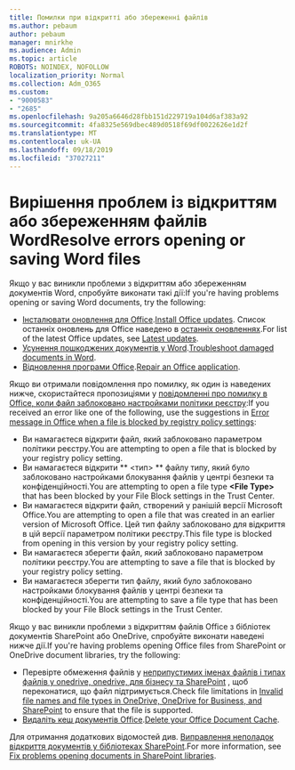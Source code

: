 ```yaml
---
title: Помилки при відкритті або збереженні файлів
ms.author: pebaum
author: pebaum
manager: mnirkhe
ms.audience: Admin
ms.topic: article
ROBOTS: NOINDEX, NOFOLLOW
localization_priority: Normal
ms.collection: Adm_O365
ms.custom:
- "9000583"
- "2685"
ms.openlocfilehash: 9a205a6646d28fbb151d229719a104d6af383a92
ms.sourcegitcommit: 4fa8325e569dbec489d0518f69df0022626e1d2f
ms.translationtype: MT
ms.contentlocale: uk-UA
ms.lasthandoff: 09/18/2019
ms.locfileid: "37027211"
---
```

# <a name="resolve-errors-opening-or-saving-word-files"></a><span data-ttu-id="a1f9d-102">Вирішення проблем із відкриттям або збереженням файлів Word</span><span class="sxs-lookup"><span data-stu-id="a1f9d-102">Resolve errors opening or saving Word files</span></span>

<span data-ttu-id="a1f9d-103">Якщо у вас виникли проблеми з відкриттям або збереженням документів Word, спробуйте виконати такі дії:</span><span class="sxs-lookup"><span data-stu-id="a1f9d-103">If you're having problems opening or saving Word documents, try the following:</span></span>

- <span data-ttu-id="a1f9d-104">[Інсталювати оновлення для Office](https://support.office.com/article/2ab296f3-7f03-43a2-8e50-46de917611c5).</span><span class="sxs-lookup"><span data-stu-id="a1f9d-104">[Install Office updates](https://support.office.com/article/2ab296f3-7f03-43a2-8e50-46de917611c5).</span></span> <span data-ttu-id="a1f9d-105">Список останніх оновлень для Office наведено в [останніх оновленнях](https://docs.microsoft.com/officeupdates/office-updates-msi).</span><span class="sxs-lookup"><span data-stu-id="a1f9d-105">For list of the latest Office updates, see [Latest updates](https://docs.microsoft.com/officeupdates/office-updates-msi).</span></span>
- <span data-ttu-id="a1f9d-106">[Усунення пошкоджених документів у Word](https://docs.microsoft.com/office/troubleshoot/word/damaged-documents-in-word).</span><span class="sxs-lookup"><span data-stu-id="a1f9d-106">[Troubleshoot damaged documents in Word](https://docs.microsoft.com/office/troubleshoot/word/damaged-documents-in-word).</span></span>
- <span data-ttu-id="a1f9d-107">[Відновлення програми Office](https://support.office.com/Article/Repair-an-Office-application-7821d4b6-7c1d-4205-aa0e-a6b40c5bb88b).</span><span class="sxs-lookup"><span data-stu-id="a1f9d-107">[Repair an Office application](https://support.office.com/Article/Repair-an-Office-application-7821d4b6-7c1d-4205-aa0e-a6b40c5bb88b).</span></span>

<span data-ttu-id="a1f9d-108">Якщо ви отримали повідомлення про помилку, як один із наведених нижче, скористайтеся пропозиціями у [повідомленні про помилку в Office, коли файл заблоковано настройками політики реєстру](https://docs.microsoft.com/office/troubleshoot/settings/file-blocked-in-office):</span><span class="sxs-lookup"><span data-stu-id="a1f9d-108">If you received an error like one of the following, use the suggestions in [Error message in Office when a file is blocked by registry policy settings](https://docs.microsoft.com/office/troubleshoot/settings/file-blocked-in-office):</span></span>

- <span data-ttu-id="a1f9d-109">Ви намагаєтеся відкрити файл, який заблоковано параметром політики реєстру.</span><span class="sxs-lookup"><span data-stu-id="a1f9d-109">You are attempting to open a file that is blocked by your registry policy setting.</span></span>
- <span data-ttu-id="a1f9d-110">Ви намагаєтеся відкрити \*\* \<тип\> \*\* файлу типу, який було заблоковано настройками блокування файлів у центрі безпеки та конфіденційності.</span><span class="sxs-lookup"><span data-stu-id="a1f9d-110">You are attempting to open a file type **\<File Type\>** that has been blocked by your File Block settings in the Trust Center.</span></span>
- <span data-ttu-id="a1f9d-111">Ви намагаєтеся відкрити файл, створений у ранішій версії Microsoft Office.</span><span class="sxs-lookup"><span data-stu-id="a1f9d-111">You are attempting to open a file that was created in an earlier version of Microsoft Office.</span></span> <span data-ttu-id="a1f9d-112">Цей тип файлу заблоковано для відкриття в цій версії параметром політики реєстру.</span><span class="sxs-lookup"><span data-stu-id="a1f9d-112">This file type is blocked from opening in this version by your registry policy setting.</span></span>
- <span data-ttu-id="a1f9d-113">Ви намагаєтеся зберегти файл, який заблоковано параметром політики реєстру.</span><span class="sxs-lookup"><span data-stu-id="a1f9d-113">You are attempting to save a file that is blocked by your registry policy setting.</span></span>
- <span data-ttu-id="a1f9d-114">Ви намагаєтеся зберегти тип файлу, який було заблоковано настройками блокування файлів у центрі безпеки та конфіденційності.</span><span class="sxs-lookup"><span data-stu-id="a1f9d-114">You are attempting to save a file type that has been blocked by your File Block settings in the Trust Center.</span></span>

<span data-ttu-id="a1f9d-115">Якщо у вас виникли проблеми з відкриттям файлів Office з бібліотек документів SharePoint або OneDrive, спробуйте виконати наведені нижче дії.</span><span class="sxs-lookup"><span data-stu-id="a1f9d-115">If you're having problems opening Office files from SharePoint or OneDrive document libraries, try the following:</span></span>

- <span data-ttu-id="a1f9d-116">Перевірте обмеження файлів у [неприпустимих іменах файлів і типах файлів у onedrive, onedrive, для бізнесу та SharePoint](https://support.office.com/article/64883a5d-228e-48f5-b3d2-eb39e07630fa) , щоб переконатися, що файл підтримується.</span><span class="sxs-lookup"><span data-stu-id="a1f9d-116">Check file limitations in [Invalid file names and file types in OneDrive, OneDrive for Business, and SharePoint](https://support.office.com/article/64883a5d-228e-48f5-b3d2-eb39e07630fa) to ensure that the file is supported.</span></span> 
- <span data-ttu-id="a1f9d-117">[Видаліть кеш документів Office](https://support.office.com/article/b1d3765e-d71b-4bb8-99ca-acd22c42995d
).</span><span class="sxs-lookup"><span data-stu-id="a1f9d-117">[Delete your Office Document Cache](https://support.office.com/article/b1d3765e-d71b-4bb8-99ca-acd22c42995d
).</span></span> 

<span data-ttu-id="a1f9d-118">Для отримання додаткових відомостей див. [Виправлення неполадок відкриття документів у бібліотеках SharePoint](https://support.office.com/article/31329fa1-4ad0-47fc-95d8-bb0c5b12a536).</span><span class="sxs-lookup"><span data-stu-id="a1f9d-118">For more information, see [Fix problems opening documents in SharePoint libraries](https://support.office.com/article/31329fa1-4ad0-47fc-95d8-bb0c5b12a536).</span></span>